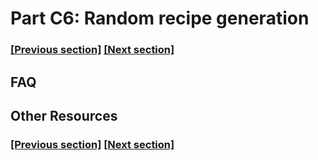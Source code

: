 
# Part C6: Random recipe generation

### [[Previous section]](C5_RECIPE_OUTPUTS.md) [[Next section]](C7_SCORING.md)


## FAQ


## Other Resources

### [[Previous section]](C5_RECIPE_OUTPUTS.md) [[Next section]](C7_SCORING.md)